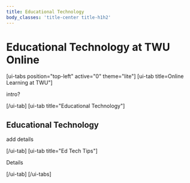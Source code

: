 ```yaml
---
title: Educational Technology
body_classes: 'title-center title-h1h2'
---
```


# Educational Technology at TWU Online

[ui-tabs position="top-left" active="0" theme="lite"]
[ui-tab title=Online Learning at TWU"]

intro?

[/ui-tab]
[ui-tab title="Educational Technology"]


## Educational Technology

add details

[/ui-tab]
[ui-tab title="Ed Tech Tips"]

Details


[/ui-tab]
[/ui-tabs]
